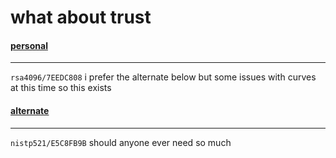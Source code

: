 # what about trust
#### [personal]
------------
`rsa4096/7EEDC808` i prefer the alternate below but some issues with curves at this time so this exists

#### [alternate]
-------------
`nistp521/E5C8FB9B` should anyone ever need so much

[alternate]: https://pgp.mit.edu/pks/lookup?op=get&search=0x255E625AE5C8FB9B
[personal]: https://pgp.mit.edu/pks/lookup?op=get&search=0xCF09510E7EEDC808
